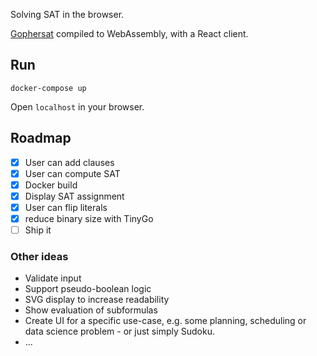 Solving SAT in the browser.

[Gophersat](https://github.com/crillab/gophersat) compiled to WebAssembly, with a React client.

## Run
    docker-compose up

Open `localhost` in your browser.

## Roadmap
- [x] User can add clauses
- [x] User can compute SAT
- [x] Docker build
- [x] Display SAT assignment
- [x] User can flip literals
- [x] reduce binary size with TinyGo
- [ ] Ship it

### Other ideas
* Validate input
* Support pseudo-boolean logic
* SVG display to increase readability
* Show evaluation of subformulas
* Create UI for a specific use-case, e.g. some planning, scheduling or data science problem - or just simply Sudoku.
* ...
